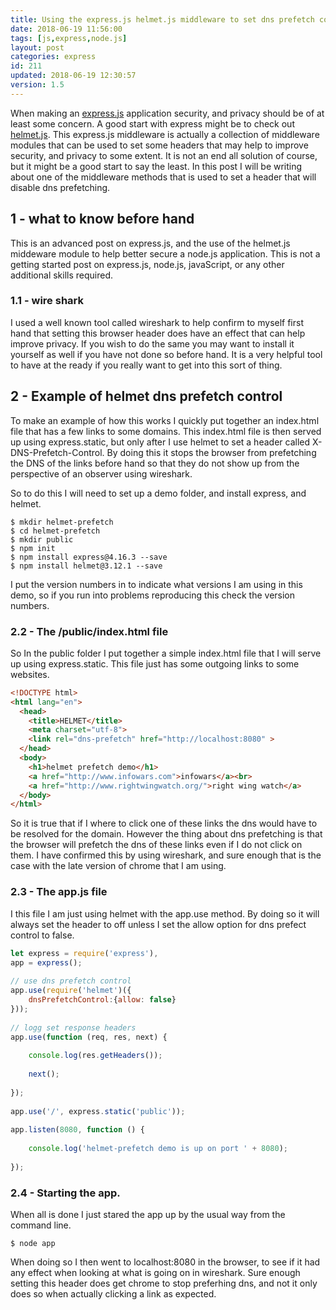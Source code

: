 ```yaml
---
title: Using the express.js helmet.js middleware to set dns prefetch control headers
date: 2018-06-19 11:56:00
tags: [js,express,node.js]
layout: post
categories: express
id: 211
updated: 2018-06-19 12:30:57
version: 1.5
---
```


When making an [express.js](https://expressjs.com/) application security, and privacy should be of at least some concern. A good start with express might be to check out [helmet.js](https://www.npmjs.com/package/helmet). This express.js middleware is actually a collection of middleware modules that can be used to set some headers that may help to improve security, and privacy to some extent. It is not an end all solution of course, but it might be a good start to say the least. In this post I will be writing about one of the middleware methods that is used to set a header that will disable dns prefetching.

<!-- more -->

## 1 - what to know before hand

This is an advanced post on express.js, and the use of the helmet.js middeware module to help better secure a node.js application. This is not a getting started post on express.js, node.js, javaScript, or any other additional skills required.

### 1.1 - wire shark

I used a well known tool called wireshark to help confirm to myself first hand that setting this browser header does have an effect that can help improve privacy. If you wish to do the same you may want to install it yourself as well if you have not done so before hand. It is a very helpful tool to have at the ready if you really want to get into this sort of thing.

## 2 - Example of helmet dns prefetch control

To make an example of how this works I quickly put together an index.html file that has a few links to some domains. This index.html file is then served up using express.static, but only after I use helmet to set a header called X-DNS-Prefetch-Control. By doing this it stops the browser from prefetching the DNS of the links before hand so that they do not show up from the perspective of an observer using wireshark.

So to do this I will need to set up a demo folder, and install express, and helmet.

```
$ mkdir helmet-prefetch
$ cd helmet-prefetch
$ mkdir public
$ npm init
$ npm install express@4.16.3 --save
$ npm install helmet@3.12.1 --save
```

I put the version numbers in to indicate what versions I am using in this demo, so if you run into problems reproducing this check the version numbers.

### 2.2 - The /public/index.html file

So In the public folder I put together a simple index.html file that I will serve up using express.static. This file just has some outgoing links to some websites.

```html
<!DOCTYPE html>
<html lang="en">
  <head>
    <title>HELMET</title>
    <meta charset="utf-8">
    <link rel="dns-prefetch" href="http://localhost:8080" >
  </head>
  <body>
    <h1>helmet prefetch demo</h1>
    <a href="http://www.infowars.com">infowars</a><br>
    <a href="http://www.rightwingwatch.org/">right wing watch</a>
  </body>
</html>
```

So it is true that if I where to click one of these links the dns would have to be resolved for the domain. However the thing about dns prefetching is that the browser will prefetch the dns of these links even if I do not click on them. I have confirmed this by using wireshark, and sure enough that is the case with the late version of chrome that I am using.

### 2.3 - The app.js file

I this file I am just using helmet with the app.use method. By doing so it will always set the header to off unless I set the allow option for dns prefect control to false.

```js
let express = require('express'),
app = express();
 
// use dns prefetch control
app.use(require('helmet')({
    dnsPrefetchControl:{allow: false}
}));
 
// logg set response headers
app.use(function (req, res, next) {
 
    console.log(res.getHeaders());
 
    next();
 
});
 
app.use('/', express.static('public'));
 
app.listen(8080, function () {
 
    console.log('helmet-prefetch demo is up on port ' + 8080);
 
});
```

### 2.4 - Starting the app.

When all is done I just stared the app up by the usual way from the command line.

```
$ node app
```

When doing so I then went to localhost:8080 in the browser, to see if it had any effect when looking at what is going on in wireshark. Sure enough setting this header does get chrome to stop preferhing dns, and not it only does so when actually clicking a link as expected.